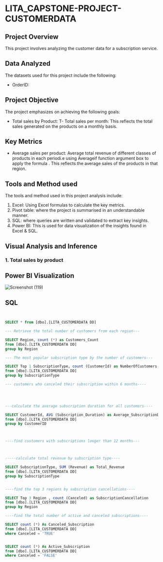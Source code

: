 # LITA_CAPSTONE-PROJECT-CUSTOMERDATA

## Project Overview

This project involves analyzing the customer data for a subscription service. 

## Data Analyzed

The datasets used for this project include the following:
- OrderID: 

## Project Objective

The project emphasizes on achieving the following goals:
- Total sales by Product: T- Total sales per month: This reflects the total sales generated on the products on a monthly basis.

## Key Metrics

- Average sales per product: Average total revenue of different classes of products in each periodi.e using Averageif function argument box to apply the formula . This reflects the average sales of the products in that region.
## Tools and Method used

The tools and method used in this project analysis include:
1. Excel: Using Excel formulas to calculate the key metrics.
2. Pivot table: where the project is summarised in an understandable manner.
3. SQL: where queries are written and validated to extract key insights.
4. Power BI: This is used for data visualization of the insights found in Excel & SQL.

## Visual Analysis and Inference

### 1. Total sales by product


## Power BI Visualization

![Screenshot (119)](https://github.com/user-attachments/assets/22bb083e-5e4f-4e39-823a-2f9384437415)





## SQL
```SQL


SELECT * from [dbo].[LITA_CUSTOMERDATA DD]

--- Retrieve the total number of customers from each region---

SELECT Region, count (*) as Customers_Count
from [dbo].[LITA_CUSTOMERDATA DD]
group by Region

--- The most popular subscription type by the number of customers---

SELECT Top 1 SubscriptionType, count (CustomerId) as NumberOfCustomers
from [dbo].[LITA_CUSTOMERDATA DD]
group by SubscriptionType

--- customers who canceled their subscription within 6 months----

 


---calculate the average subscription duration for all customers----

SELECT CustomerId, AVG (Subscription_Duration) as Average_SubscriptionDuration
from [dbo].[LITA_CUSTOMERDATA DD]
group by CustomerID



----find customers with subscriptions longer than 12 months---



-----calculate total revenue by subscription type----

SELECT SubscriptionType, SUM (Revenue) as Total_Revenue
from [dbo].[LITA_CUSTOMERDATA DD]
group by SubscriptionType


----find the top 3 regions by subscription cancellations----

SELECT Top 3 Region , count (Canceled) as SubscriptionCancellation
from [dbo].[LITA_CUSTOMERDATA DD]
group by Region

----find the total number of active and canceled subscriptions----

SELECT count (*) As Canceled_Subscription
from [dbo].[LITA_CUSTOMERDATA DD]
where Canceled = 'TRUE'


SELECT count (*) As Active_Subscription
from [dbo].[LITA_CUSTOMERDATA DD]
where Canceled = 'FALSE'





